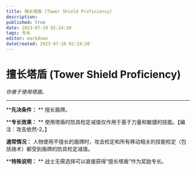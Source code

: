 ```yaml
---
title: 擅长塔盾 (Tower Shield Proficiency)
description: 
published: true
date: 2023-07-10 02:24:20
tags: 专长
editor: markdown
dateCreated: 2023-07-10 02:24:20
---
```


# 擅长塔盾 (Tower Shield Proficiency)

_你善于使用塔盾。_

---

****先决条件：** ** 擅长盾牌。

****专长效果：** ** 使用塔盾时防具检定减值仅作用于基于力量和敏捷的技能。【编注：攻击依然-2。】

**通常情况：** 人物使用不擅长的盾牌时，攻击检定和所有移动相关的技能检定（包括骑术）都受到盾牌的防具检定减值。

****特殊说明：** ** 战士无需选择可以直接获得“擅长塔盾”作为奖励专长。

